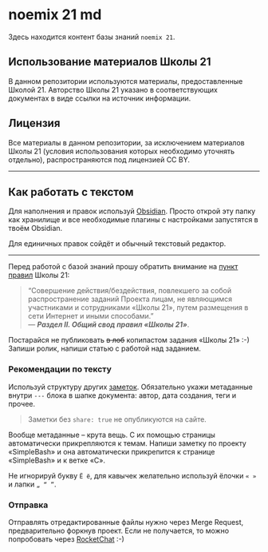 # noemix 21 md

Здесь находится контент базы знаний `noemix 21`.

## Использование материалов Школы 21

В данном репозитории используются материалы, предоставленные Школой 21. Авторство Школы 21 указано в соответствующих документах в виде ссылки на источник информации.

## Лицензия

Все материалы в данном репозитории, за исключением материалов Школы 21 (условия использования которых необходимо уточнять отдельно), распространяются под лицензией CC BY.

---

## Как работать с текстом

Для наполнения и правок используй [Obsidian](https://obsidian.md/). Просто открой эту папку как хранилище и все необходимые плагины с настройками запустятся в твоём Obsidian.

Для единичных правок сойдёт и обычный текстовый редактор.

___
Перед работой с базой знаний прошу обратить внимание на [пункт правил](https://applicant.21-school.ru/rules) Школы 21:
> “Совершение действия/бездействия, повлекшего за собой распространение заданий Проекта лицам, не являющимся участниками и сотрудниками «Школы 21», путем размещения в сети Интернет и иными способами.”\
— ***Раздел II. Общий свод правил «Школы 21»***.

Постарайся не публиковать ~~в лоб~~ копипастом задания «Школы 21» :-)
Запиши ролик, напиши статью с работой над заданием.

### Рекомендации по тексту

Используй структуру других [заметок](data/03.%20🌱Вашизаметки/Новости/11.01.2025%20Релиз%20🎊.md). Обязательно укажи метаданные внутри `---` блока в шапке документа: автор, дата создания, теги и прочее.
> Заметки без `share: true` не опубликуются на сайте.

Вообще метаданные – крута вещь. С их помощью страницы автоматически прикрепляются к темам. Напиши заметку по проекту «SimpleBash» и она автоматически прикрепится к странице «SimpleBash» и к ветке «C».

Не игнорируй букву `Ё ё`, для кавычек желательно используй ёлочки `« »` и лапки `„ “ ”`. 

### Отправка
Отправлять отредактированные файлы нужно через Merge Request, предварительно форкнув проект. Если не получается, то можно попробовать через [RocketChat](https://rocketchat-student.21-school.ru/channel/noemix-21) :-)
